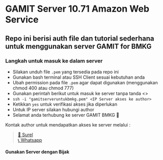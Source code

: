 # GAMIT Server 10.71 Amazon Web Service
## Repo ini berisi auth file dan tutorial sederhana untuk menggunakan server GAMIT for BMKG

### Langkah untuk masuk ke dalam server
- Silakan unduh file `.pem` yang tersedia pada repo ini
- Gunakan bash terminal atau SSH Client sesuai kebutuhan anda
- Ubah permission pada file `.pem` agar dapat digunakan (menggunakan chmod 400 atau chmod 777)
- Gunakan perintah berikut untuk masuk ke server tanpa tanda <> 
- `ssh -i "gamitserveruntukbmkg.pem" <IP Server akses ke author>`
- Ketikkan `yes` untuk verifikasi akses jika diperlukan
- Untuk IP server silakan hubungi author
- Selamat anda terhubung ke server GAMIT BMKG :tada:

Kontak author untuk mendapatkan akses ke server melalui :
>[:incoming_envelope:   Surel](mailto:mailto:muhammad.suyudi@bmkg.go.id?cc=yyudie@gmail.com&bcc=&subject=Permohonan%20akses%20server%20GAMIT%20BMKG&body=)\
>[:telephone_receiver:  Whatsapp](https://wa.me/send?phone=6287765162176&text=Permohonan%20akses%20server%20GAMIT%20BMKG)

#### Gunakan Server dengan Bijak
